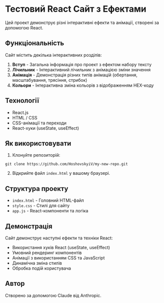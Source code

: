 # Тестовий React Сайт з Ефектами

Цей проект демонструє різні інтерактивні ефекти та анімації, створені за допомогою React.

## Функціональність

Сайт містить декілька інтерактивних розділів:

1. **Вступ** - Загальна інформація про проект з ефектом набору тексту
2. **Лічильник** - Інтерактивний лічильник з анімацією зміни значення
3. **Анімація** - Демонстрація різних типів анімацій (обертання, масштабування, трясіння, стрибок)
4. **Кольори** - Інтерактивна зміна кольорів з відображенням HEX-коду

## Технології

- React.js
- HTML / CSS
- CSS-анімації та переходи
- React-хуки (useState, useEffect)

## Як використовувати

1. Клонуйте репозиторій:
```
git clone https://github.com/HoshovskyiV/my-new-repo.git
```

2. Відкрийте файл `index.html` у вашому браузері.

## Структура проекту

- `index.html` - Головний HTML-файл
- `style.css` - Стилі для сайту
- `app.js` - React-компоненти та логіка

## Демонстрація

Сайт демонструє наступні ефекти та техніки React:

- Використання хуків React (useState, useEffect)
- Умовний рендеринг компонентів
- Анімації з використанням CSS та JavaScript
- Динамічна зміна стилів
- Обробка подій користувача

## Автор

Створено за допомогою Claude від Anthropic.
